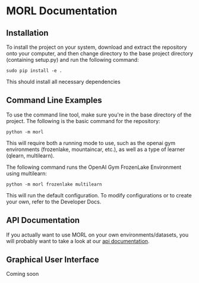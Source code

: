 # MORL Documentation
## Installation
To install the project on your system, download and extract the repository onto your computer, and then change directory to the base project directory (containing setup.py) and run the following command:

```
sudo pip install -e .
```

This should install all necessary dependencies

## Command Line Examples
To use the command line tool, make sure you're in the base directory of the project. The following is the basic command for the repository:
```
python -m morl
```

This will require both a running mode to use, such as the openai gym environments (frozenlake, mountaincar, etc.), as well as a type of learner (qlearn, multilearn).

The following command runs the OpenAI Gym FrozenLake Environment using multilearn:
```
python -m morl frozenlake multilearn
```

This will run the default configuration. To modify configurations or to create your own, refer to the Developer Docs.

## API Documentation
If you actually want to use MORL on your own environments/datasets, you will probably want to take a look at our [api documentation](./api).

## Graphical User Interface
Coming soon
